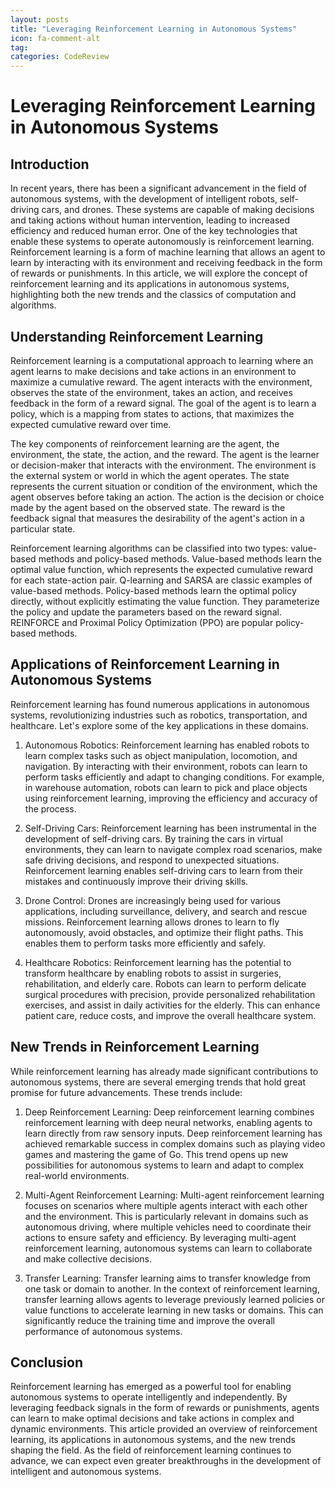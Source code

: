 ```yaml
---
layout: posts
title: "Leveraging Reinforcement Learning in Autonomous Systems"
icon: fa-comment-alt
tag:      
categories: CodeReview
---
```



# Leveraging Reinforcement Learning in Autonomous Systems

## Introduction

In recent years, there has been a significant advancement in the field of autonomous systems, with the development of intelligent robots, self-driving cars, and drones. These systems are capable of making decisions and taking actions without human intervention, leading to increased efficiency and reduced human error. One of the key technologies that enable these systems to operate autonomously is reinforcement learning. Reinforcement learning is a form of machine learning that allows an agent to learn by interacting with its environment and receiving feedback in the form of rewards or punishments. In this article, we will explore the concept of reinforcement learning and its applications in autonomous systems, highlighting both the new trends and the classics of computation and algorithms.

## Understanding Reinforcement Learning

Reinforcement learning is a computational approach to learning where an agent learns to make decisions and take actions in an environment to maximize a cumulative reward. The agent interacts with the environment, observes the state of the environment, takes an action, and receives feedback in the form of a reward signal. The goal of the agent is to learn a policy, which is a mapping from states to actions, that maximizes the expected cumulative reward over time.

The key components of reinforcement learning are the agent, the environment, the state, the action, and the reward. The agent is the learner or decision-maker that interacts with the environment. The environment is the external system or world in which the agent operates. The state represents the current situation or condition of the environment, which the agent observes before taking an action. The action is the decision or choice made by the agent based on the observed state. The reward is the feedback signal that measures the desirability of the agent's action in a particular state.

Reinforcement learning algorithms can be classified into two types: value-based methods and policy-based methods. Value-based methods learn the optimal value function, which represents the expected cumulative reward for each state-action pair. Q-learning and SARSA are classic examples of value-based methods. Policy-based methods learn the optimal policy directly, without explicitly estimating the value function. They parameterize the policy and update the parameters based on the reward signal. REINFORCE and Proximal Policy Optimization (PPO) are popular policy-based methods.

## Applications of Reinforcement Learning in Autonomous Systems

Reinforcement learning has found numerous applications in autonomous systems, revolutionizing industries such as robotics, transportation, and healthcare. Let's explore some of the key applications in these domains.

1. Autonomous Robotics: Reinforcement learning has enabled robots to learn complex tasks such as object manipulation, locomotion, and navigation. By interacting with their environment, robots can learn to perform tasks efficiently and adapt to changing conditions. For example, in warehouse automation, robots can learn to pick and place objects using reinforcement learning, improving the efficiency and accuracy of the process.

2. Self-Driving Cars: Reinforcement learning has been instrumental in the development of self-driving cars. By training the cars in virtual environments, they can learn to navigate complex road scenarios, make safe driving decisions, and respond to unexpected situations. Reinforcement learning enables self-driving cars to learn from their mistakes and continuously improve their driving skills.

3. Drone Control: Drones are increasingly being used for various applications, including surveillance, delivery, and search and rescue missions. Reinforcement learning allows drones to learn to fly autonomously, avoid obstacles, and optimize their flight paths. This enables them to perform tasks more efficiently and safely.

4. Healthcare Robotics: Reinforcement learning has the potential to transform healthcare by enabling robots to assist in surgeries, rehabilitation, and elderly care. Robots can learn to perform delicate surgical procedures with precision, provide personalized rehabilitation exercises, and assist in daily activities for the elderly. This can enhance patient care, reduce costs, and improve the overall healthcare system.

## New Trends in Reinforcement Learning

While reinforcement learning has already made significant contributions to autonomous systems, there are several emerging trends that hold great promise for future advancements. These trends include:

1. Deep Reinforcement Learning: Deep reinforcement learning combines reinforcement learning with deep neural networks, enabling agents to learn directly from raw sensory inputs. Deep reinforcement learning has achieved remarkable success in complex domains such as playing video games and mastering the game of Go. This trend opens up new possibilities for autonomous systems to learn and adapt to complex real-world environments.

2. Multi-Agent Reinforcement Learning: Multi-agent reinforcement learning focuses on scenarios where multiple agents interact with each other and the environment. This is particularly relevant in domains such as autonomous driving, where multiple vehicles need to coordinate their actions to ensure safety and efficiency. By leveraging multi-agent reinforcement learning, autonomous systems can learn to collaborate and make collective decisions.

3. Transfer Learning: Transfer learning aims to transfer knowledge from one task or domain to another. In the context of reinforcement learning, transfer learning allows agents to leverage previously learned policies or value functions to accelerate learning in new tasks or domains. This can significantly reduce the training time and improve the overall performance of autonomous systems.

## Conclusion

Reinforcement learning has emerged as a powerful tool for enabling autonomous systems to operate intelligently and independently. By leveraging feedback signals in the form of rewards or punishments, agents can learn to make optimal decisions and take actions in complex and dynamic environments. This article provided an overview of reinforcement learning, its applications in autonomous systems, and the new trends shaping the field. As the field of reinforcement learning continues to advance, we can expect even greater breakthroughs in the development of intelligent and autonomous systems.